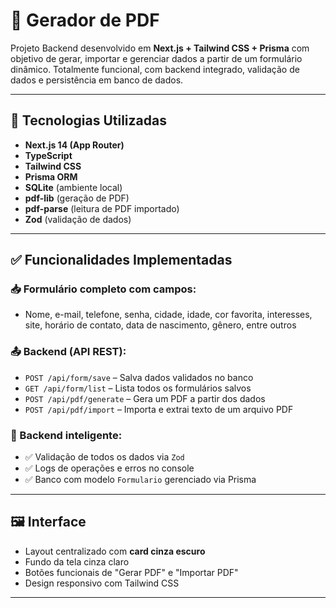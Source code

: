# 📄 Gerador de PDF

Projeto Backend desenvolvido em **Next.js + Tailwind CSS + Prisma** com objetivo de gerar, importar e gerenciar dados a partir de um formulário dinâmico. Totalmente funcional, com backend integrado, validação de dados e persistência em banco de dados.

---

## 🚀 Tecnologias Utilizadas

- **Next.js 14 (App Router)**
- **TypeScript**
- **Tailwind CSS**
- **Prisma ORM**
- **SQLite** (ambiente local)
- **pdf-lib** (geração de PDF)
- **pdf-parse** (leitura de PDF importado)
- **Zod** (validação de dados)

---

## ✅ Funcionalidades Implementadas

### 📥 Formulário completo com campos:
- Nome, e-mail, telefone, senha, cidade, idade, cor favorita, interesses, site, horário de contato, data de nascimento, gênero, entre outros

### 📤 Backend (API REST):
- `POST /api/form/save` – Salva dados validados no banco
- `GET /api/form/list` – Lista todos os formulários salvos
- `POST /api/pdf/generate` – Gera um PDF a partir dos dados
- `POST /api/pdf/import` – Importa e extrai texto de um arquivo PDF

### 🧠 Backend inteligente:
- ✅ Validação de todos os dados via `Zod`
- ✅ Logs de operações e erros no console
- ✅ Banco com modelo `Formulario` gerenciado via Prisma

---

## 🖼️ Interface
- Layout centralizado com **card cinza escuro**
- Fundo da tela cinza claro
- Botões funcionais de "Gerar PDF" e "Importar PDF"
- Design responsivo com Tailwind CSS

---

